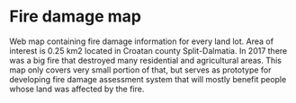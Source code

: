 # Fire damage map

Web map containing fire damage information for every land lot.
Area of interest is 0.25 km2 located in Croatan county Split-Dalmatia. In 2017 there was a big fire that destroyed many residential and agricultural areas.
This map only covers very small portion of that, but serves as prototype for developing fire damage assessment system that will mostly benefit people whose land was affected by the fire.
